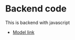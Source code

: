 # Backend code

This is backend with javascript
-  [Model link](https://app.eraser.io/workspace/YtPqZ1VogxGy1jzIDkzj)